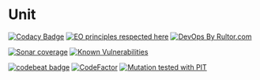 # Unit
[![Codacy Badge](https://api.codacy.com/project/badge/Grade/c2c361cd941d4f498859bbbbd4ec083f)](https://app.codacy.com/app/Upyter/unit?utm_source=github.com&utm_medium=referral&utm_content=Upyter/unit&utm_campaign=Badge_Grade_Settings)
[![EO principles respected here](http://www.elegantobjects.org/badge.svg)](http://www.elegantobjects.org)
[![DevOps By Rultor.com](http://www.rultor.com/b/Shryne/goop)](http://www.rultor.com/p/Shryne/goop)  

[![Sonar coverage](https://sonarcloud.io/api/project_badges/measure?project=Upyter_unit&metric=coverage
)](https://sonarcloud.io/dashboard?id=Upyter_unit)
[![Known Vulnerabilities](https://snyk.io/test/github/Upyter/unit/badge.svg?targetFile=pom.xml)](https://snyk.io/test/github/Upyter/unit?targetFile=pom.xml)

[![codebeat badge](https://codebeat.co/badges/8645442d-a265-41e0-abb6-608d64efad6a)](https://codebeat.co/projects/github-com-upyter-unit-master)
[![CodeFactor](https://www.codefactor.io/repository/github/upyter/unit/badge)](https://www.codefactor.io/repository/github/upyter/unit)
[![Mutation tested with PIT](https://img.shields.io/badge/-Mutation%20tested%20with%20PIT-blue.svg)](http://pitest.org/)
